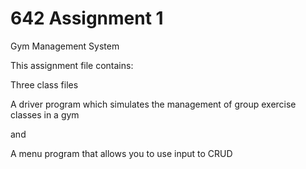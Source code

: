 # 642 Assignment 1

Gym Management System

This assignment file contains:

Three class files

A driver program which simulates the management of group exercise classes in a gym

and

A menu program that allows you to use input to CRUD


